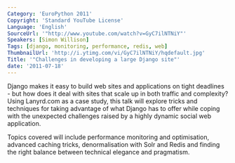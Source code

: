 ```yaml
---
Category: 'EuroPython 2011'
Copyright: 'Standard YouTube License'
Language: 'English'
SourceUrl: '"http://www.youtube.com/watch?v=GyC7ilNTNiY"'
Speakers: [Simon Willison]
Tags: [django, monitoring, performance, redis, web]
ThumbnailUrl: 'http://i.ytimg.com/vi/GyC7ilNTNiY/hqdefault.jpg'
Title: '"Challenges in developing a large Django site"'
date: '2011-07-18'
---
```

Django makes it easy to build web sites and applications on tight deadlines -
but how does it deal with sites that scale up in both traffic and complexity?
Using Lanyrd.com as a case study, this talk will explore tricks and techniques
for taking advantage of what Django has to offer while coping with the
unexpected challenges raised by a highly dynamic social web application.

Topics covered will include performance monitoring and optimisation, advanced
caching tricks, denormalisation with Solr and Redis and finding the right
balance between technical elegance and pragmatism.

